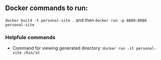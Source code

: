 ## Docker commands to run:
`docker build -t personal-site .` and then `docker run -p 8080:8080 personal-site`
### Helpfule commands
- Command for viewing generated directory: `docker run -it personal-site /bin/sh`